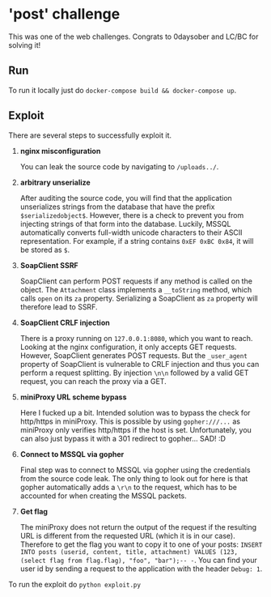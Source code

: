 # 'post' challenge

This was one of the web challenges. Congrats to 0daysober and LC/BC for solving it!

## Run
To run it locally just do `docker-compose build && docker-compose up`.

## Exploit
There are several steps to successfully exploit it.

1. **nginx misconfiguration**

   You can leak the source code by navigating to `/uploads../`.
2. **arbitrary unserialize**

   After auditing the source code, you will find that the application unserializes strings from the database that have the prefix `$serializedobject$`. However, there is a check to prevent you from injecting strings of that form into the database. Luckily, MSSQL automatically converts full-width unicode characters to their ASCII representation. For example, if a string contains `0xEF 0xBC 0x84`, it will be stored as `$`.
3. **SoapClient SSRF**

   SoapClient can perform POST requests if any method is called on the object. The `Attachment` class implements a `__toString` method, which calls `open` on its `za` property. Serializing a SoapClient as `za` property will therefore lead to SSRF.
   
4. **SoapClient CRLF injection**

   There is a proxy running on `127.0.0.1:8080`, which you want to reach. Looking at the nginx configuration, it only accepts GET requests. However, SoapClient generates POST requests. But the `_user_agent` property of SoapClient is vulnerable to CRLF injection and thus you can perform a request splitting. By injection `\n\n` followed by a valid GET request, you can reach the proxy via a GET.

5. **miniProxy URL scheme bypass**

   Here I fucked up a bit. Intended solution was to bypass the check for http/https in miniProxy. This is possible by using `gopher:///...` as miniProxy only verifies http/https if the host is set. Unfortunately, you can also just bypass it with a 301 redirect to gopher... SAD! :D

6. **Connect to MSSQL via gopher**

   Final step was to connect to MSSQL via gopher using the credentials from the source code leak. The only thing to look out for here is that gopher automatically adds a `\r\n` to the request, which has to be accounted for when creating the MSSQL packets.

7. **Get flag**

   The miniProxy does not return the output of the request if the resulting URL is different from the requested URL (which it is in our case). Therefore to get the flag you want to copy it to one of your posts: `INSERT INTO posts (userid, content, title, attachment) VALUES (123, (select flag from flag.flag), "foo", "bar");-- -`. You can find your user id by sending a request to the application with the header `Debug: 1`.
   
To run the exploit do `python exploit.py` 
